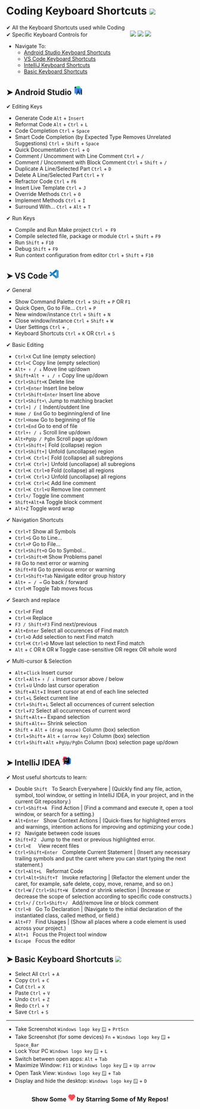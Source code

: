 # Coding Keyboard Shortcuts   <img src="https://media.giphy.com/media/WUlplcMpOCEmTGBtBW/giphy.gif" width="50">
✔ All the Keyboard Shortcuts used while Coding <br>
✔ Specific Keyboard Controls for &nbsp;&nbsp;&nbsp;&nbsp;&nbsp;&nbsp;&nbsp;&nbsp;&nbsp;&nbsp;&nbsp;&nbsp;&nbsp;&nbsp;&nbsp;&nbsp;&nbsp;&nbsp;&nbsp;&nbsp;&nbsp;&nbsp;&nbsp;&nbsp;&nbsp;&nbsp;&nbsp;
![](https://img.shields.io/badge/-Android_Studio-darkred?style=flat&logo=android-studio&logoColor=white)
![](https://img.shields.io/badge/-Visual_Studio_Code-darkblue?style=flat&logo=visual-studio-code&logoColor=white)
![](https://img.shields.io/badge/-Intellij-indigo?style=flat&logo=intellij-idea&logoColor=white)

* Navigate To:
  * [Android Studio Keyboard Shortcuts](https://github.com/AnshSinghSonkhia/Coding-Keyboard-Shortcuts/blob/main/README.md#android-studio)
  * [VS Code Keyboard Shortcuts](https://github.com/AnshSinghSonkhia/Coding-Keyboard-Shortcuts/blob/main/README.md#-vs-code-)
  * [IntelliJ Keyboard Shortcuts](https://github.com/AnshSinghSonkhia/Coding-Keyboard-Shortcuts/blob/main/README.md#-intellij-idea-)
  * [Basic Keyboard Shortcuts](https://github.com/AnshSinghSonkhia/Coding-Keyboard-Shortcuts/blob/main/README.md#-basic-keyboard-shortcuts)

## ➤ Android Studio <img src="https://github.com/devicons/devicon/blob/master/icons/androidstudio/androidstudio-original.svg" title="AndroidStudio"  alt="AndroidStudio" width="25.5"/>&nbsp;
✔ Editing Keys
- Generate Code ```Alt``` + ```Insert```
- Reformat Code  ```Alt``` + ```Ctrl``` + ```L```
- Code Completion ```Ctrl``` + ```Space```
- Smart Code Completion (by Expected Type Removes Unrelated Suggestions) ```Ctrl``` + ```Shift``` + ```Space```
- Quick Documentation ```Ctrl``` + ```Q```
- Comment / Uncomment with Line Comment ```Ctrl``` + ```/```
- Comment / Uncomment with Block Comment ```Ctrl``` + ```Shift``` + ```/```
- Duplicate A Line/Selected Part ```Ctrl``` + ```D```
- Delete A Line/Selected Part ```Ctrl``` + ```Y```
- Refractor Code ```Ctrl``` + ```F6```
- Insert Live Template ```Ctrl``` + ```J```
- Override Methods ```Ctrl``` + ```O```
- Implement Methods ```Ctrl``` + ```I```
- Surround With… ```Ctrl``` + ```Alt``` + ```T```

✔ Run Keys

* Compile and Run Make project ```Ctrl + F9```
* Compile selected file, package or module ```Ctrl``` + ```Shift``` + ```F9```
* Run ```Shift``` + ```F10```
* Debug ```Shift``` + ```F9```
* Run context configuration from editor ```Ctrl``` + ```Shift``` + ```F10```



## ➤ VS Code <img src="https://github.com/devicons/devicon/blob/master/icons/vscode/vscode-original.svg" title="VSCode"  alt="VSCode" width="25"/>&nbsp;
✔ General
* Show Command Palette ```Ctrl``` + ```Shift``` + ```P``` OR ```F1```
* Quick Open, Go to File… ```Ctrl``` + ```P``` 
* New window/instance ```Ctrl``` + ```Shift``` + ```N``` 
* Close window/instance ```Ctrl``` + ```Shift``` + ```W``` 
* User Settings ```Ctrl``` + ```,``` 
* Keyboard Shortcuts ```Ctrl``` + ```K``` OR ```Ctrl``` + ```S``` 


✔ Basic Editing
* ```Ctrl+X``` Cut line (empty selection)
* ```Ctrl+C``` Copy line (empty selection)
* ```Alt+ ↑ / ↓``` Move line up/down
* ```Shift+Alt + ↓ / ↑``` Copy line up/down
* ```Ctrl+Shift+K``` Delete line
* ```Ctrl+Enter``` Insert line below
* ```Ctrl+Shift+Enter``` Insert line above
* ```Ctrl+Shift+\``` Jump to matching bracket
* ```Ctrl+] / [``` Indent/outdent line
* ```Home / End``` Go to beginning/end of line
* ```Ctrl+Home``` Go to beginning of file
* ```Ctrl+End``` Go to end of file
* ```Ctrl+↑ / ↓``` Scroll line up/down
* ```Alt+PgUp / PgDn``` Scroll page up/down
* ```Ctrl+Shift+[``` Fold (collapse) region
* ```Ctrl+Shift+]``` Unfold (uncollapse) region
* ```Ctrl+K Ctrl+[``` Fold (collapse) all subregions
* ```Ctrl+K Ctrl+]``` Unfold (uncollapse) all subregions
* ```Ctrl+K Ctrl+0``` Fold (collapse) all regions
* ```Ctrl+K Ctrl+J``` Unfold (uncollapse) all regions
* ```Ctrl+K Ctrl+C``` Add line comment
* ```Ctrl+K Ctrl+U``` Remove line comment
* ```Ctrl+/``` Toggle line comment
* ```Shift+Alt+A``` Toggle block comment
* ```Alt+Z``` Toggle word wrap


✔ Navigation Shortcuts

* ```Ctrl+T``` Show all Symbols
* ```Ctrl+G``` Go to Line...
* ```Ctrl+P``` Go to File...
* ```Ctrl+Shift+O``` Go to Symbol...
* ```Ctrl+Shift+M``` Show Problems panel
* ```F8``` Go to next error or warning
* ```Shift+F8``` Go to previous error or warning
* ```Ctrl+Shift+Tab``` Navigate editor group history
* ```Alt+ ← / →``` Go back / forward
* ```Ctrl+M``` Toggle Tab moves focus

✔ Search and replace

* ```Ctrl+F``` Find
* ```Ctrl+H``` Replace
* ```F3 / Shift+F3``` Find next/previous
* ```Alt+Enter``` Select all occurences of Find match
* ```Ctrl+D``` Add selection to next Find match
* ```Ctrl+K``` ```Ctrl+D``` Move last selection to next Find match
* ```Alt``` + ```C``` OR ```R``` OR ```W``` Toggle case-sensitive OR regex OR whole word

✔ Multi-cursor & Selection

* ```Alt```+```Click``` Insert cursor
* ```Ctrl```+```Alt```+ ```↑ ```/``` ↓``` Insert cursor above / below
* ```Ctrl```+```U``` Undo last cursor operation
* ```Shift```+```Alt```+```I``` Insert cursor at end of each line selected
* ```Ctrl```+```L``` Select current line
* ```Ctrl```+```Shift```+```L``` Select all occurrences of current selection
* ```Ctrl```+```F2``` Select all occurrences of current word
* ```Shift```+```Alt```+```→``` Expand selection
* ```Shift```+```Alt```+```←``` Shrink selection
* ```Shift``` + ```Alt``` + ```(drag mouse)```     Column (box) selection
* ```Ctrl```+```Shift```+ ```Alt``` + ```(arrow key)```       Column (box) selection
* ```Ctrl```+```Shift```+```Alt``` +```PgUp/PgDn```          Column (box) selection page up/down



## ➤ IntelliJ IDEA <img src="https://github.com/devicons/devicon/blob/master/icons/intellij/intellij-original.svg" title="IntelliJ"  alt="IntelliJ" width="25"/>&nbsp;

✔ Most useful shortcuts to learn:
* Double ```Shift```	&nbsp; To Search Everywhere | (Quickly find any file, action, symbol, tool window, or setting in IntelliJ IDEA, in your project, and in the current Git repository.)
* ```Ctrl+Shift+A``` &nbsp;	Find Action | (Find a command and execute it, open a tool window, or search for a setting.)
* ```Alt+Enter```  &nbsp; 	Show Context Actions | (Quick-fixes for highlighted errors and warnings, intention actions for improving and optimizing your code.)
* ```F2``` &nbsp;  Navigate between code issues
* ```Shift+F2``` &nbsp; Jump to the next or previous highlighted error.
* ```Ctrl+E ``` &nbsp; 	View recent files
* ```Ctrl+Shift+Enter``` &nbsp; Complete Current Statement | (Insert any necessary trailing symbols and put the caret where you can start typing the next statement.)
* ```Ctrl+Alt+L``` &nbsp; 	Reformat Code
* ```Ctrl+Alt+Shift+T``` &nbsp; Invoke refactoring | (Refactor the element under the caret, for example, safe delete, copy, move, rename, and so on.)
* ```Ctrl+W``` / ```Ctrl+Shift+W``` &nbsp; Extend or shrink selection | (Increase or decrease the scope of selection according to specific code constructs.)
* ```Ctrl+/``` / ```Ctrl+Shift+/``` &nbsp; Add/remove line or block comment
* ```Ctrl+B``` &nbsp; Go To Declaration | (Navigate to the initial declaration of the instantiated class, called method, or field.)
* ```Alt+F7``` &nbsp; Find Usages | (Show all places where a code element is used across your project.)
* ```Alt+1``` &nbsp; Focus the Project tool window
* ```Escape``` &nbsp; Focus the editor


## ➤ Basic Keyboard Shortcuts   <img src="https://media.giphy.com/media/WUlplcMpOCEmTGBtBW/giphy.gif" width="50">

* Select All  ```Ctrl``` + ```A```
* Copy  ```Ctrl``` + ```C```
* Cut  ```Ctrl``` + ```X```
* Paste  ```Ctrl``` + ```V```
* Undo  ```Ctrl``` + ```Z```
* Redo  ```Ctrl``` + ```Y```
* Save  ```Ctrl``` + ```S```
---
* Take Screenshot ```Windows logo key``` ```🪟``` + ```PrtScn```
* Take Screenshot (for some devices) ```Fn``` + ```Windows logo key``` ```🪟``` + ```Space_Bar```
* Lock Your PC ```Windows logo key``` ```🪟``` + ```L```
* Switch between open apps: ```Alt``` + ```Tab```
* Maximize Window: ```F11``` or ```Windows logo key``` ```🪟``` + ```Up arrow``` 
* Open Task View: ```Windows logo key``` ```🪟``` + ```Tab```
* Display and hide the desktop: ```Windows logo key``` ```🪟``` + ```D```













<div align="center">

<h3> Show Some <img src="https://github.com/AnshSinghSonkhia/AnshSinghSonkhia/blob/main/icons/love.png" title="Love" alt="Love" width="20" height="20"/> by Starring Some of My Repos! </h3>

</div>
